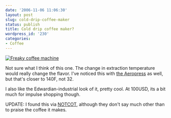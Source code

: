 ```yaml
---
date: '2006-11-06 11:06:30'
layout: post
slug: cold-drip-coffee-maker
status: publish
title: Cold drip coffee maker?
wordpress_id: '230'
categories:
- Coffee
---
```



[
![Freaky coffee machine](http://www.phfactor.net/wp-pics/cold-coffee.jpg)]()

Not sure what I think of this one. The change in extraction temperature would really change the flavor. I've noticed this with [the Aeropress](http://www.phfactor.net/wp/2006/09/12/almost-forgot-the-aeropress/) as well, but that's closer to 140F, not 32.

I also like the Edwardian-industrial look of it, pretty cool. At 100USD, its a bit much for impulse shopping though.

UPDATE: I found this via [NOTCOT](http://www.notcot.org/post/2014?goto#2014), although they don't say much other than to praise the coffee it makes.
